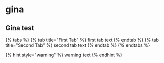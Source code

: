 # gina

## Gina test

{% tabs %}
{% tab title="First Tab" %}
first tab text
{% endtab %}
{% tab title="Second Tab" %}
second tab text
{% endtab %}
{% endtabs %}

{% hint style="warning" %}
warning text
{% endhint %}

